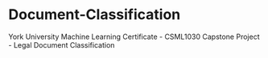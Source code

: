 # Document-Classification
York University Machine Learning Certificate - CSML1030 Capstone Project - Legal Document Classification 

